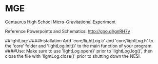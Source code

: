 MGE
===

Centaurus High School Micro-Gravitational Experiment  


Reference Powerpoints and Schematics: http://goo.gl/gnRH7y

##lightLog:
####Installation
Add 'core/lightLog.c' and 'core/lightLog.h' to the 'core' folder and 'lightLog.init()' to the main function of your program.
####Use:
Make sure to use 'lightLog.open()' prior to 'lightLog.log()', then close the file with 'lightLog.close()' prior to shutting down the NESI.